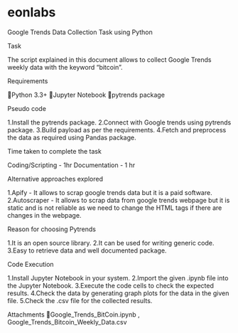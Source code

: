# eonlabs
Google Trends Data Collection Task using Python

Task

The script explained in this document allows to collect Google Trends weekly data with the keyword “bitcoin”.

Requirements

Python 3.3+
Jupyter Notebook
pytrends package

Pseudo code

1.Install the pytrends package.
2.Connect with Google trends using pytrends package.
3.Build payload as per the requirements.
4.Fetch and preprocess the data as required using Pandas package.

Time taken to complete the task

Coding/Scripting - 1hr
Documentation - 1 hr

Alternative approaches explored

1.Apify - It allows to scrap google trends data but it is a paid software.
2.Autoscraper - It allows to scrap data from google trends webpage but it is static and is not reliable as we need to change the HTML tags if there are changes in the webpage.

Reason for choosing Pytrends

1.It is an open source library.
2.It can be used for writing generic code.
3.Easy to retrieve data and well documented package.

Code Execution

1.Install Jupyter Notebook in your system.
2.Import the given .ipynb file into the Jupyter Notebook.
3.Execute the code cells to check the expected results.
4.Check the data by generating graph plots for the data in the given file.
5.Check the .csv file for the collected results.

Attachments
Google_Trends_BitCoin.ipynb , Google_Trends_Bitcoin_Weekly_Data.csv
